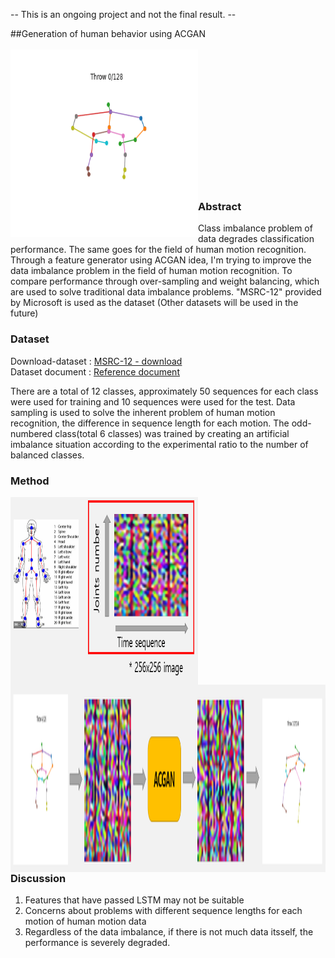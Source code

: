  -- This is an ongoing project and not the final result. --

##Generation of human behavior using ACGAN
<br><br>
<img src="https://github.com/seungjae-won/Generation-of-human-behavior-using-ACGAN/blob/master/ex_result/ACGAN/figure/real_motion_data.gif" align="left" height="300" width="300" >

<br><br><br><br><br><br><br><br><br><br><br><br>


<h3>Abstract</h3>
Class imbalance problem of data degrades classification performance. The same goes for the field of human motion recognition. Through a feature generator using ACGAN idea, I'm trying to improve the data imbalance problem in the field of human motion recognition. To compare performance through over-sampling and weight balancing, which are used to solve traditional data imbalance problems. "MSRC-12" provided by Microsoft is used as the dataset (Other datasets will be used in the future)


### Dataset
Download-dataset : [MSRC-12 - download](https://www.microsoft.com/en-us/download/details.aspx?id=52283) <br>
Dataset document : [Reference document](https://nanopdf.com/download/this-document-microsoft-research_pdf)

There are a total of 12 classes, approximately 50 sequences for each class were used for training and 10 sequences were used for the test. Data sampling is used to solve the inherent problem of human motion recognition, the difference in sequence length for each motion. The odd-numbered class(total 6 classes) was trained by creating an artificial imbalance situation according to the experimental ratio to the number of balanced classes. 


### Method
<img src="https://github.com/seungjae-won/Generation-of-human-behavior-using-ACGAN/blob/master/figure/method_figure.PNG" align="left" height="300" width="300" >
<br><br><br><br><br><br><br><br><br><br><br><br><br><br>

<img src="https://github.com/seungjae-won/Generation-of-human-behavior-using-ACGAN/blob/master/figure/method_figure2.PNG" align="left" height="300" width="800" >
<br><br><br><br><br><br><br><br><br><br><br><br><br><br>

### Discussion
1. Features that have passed LSTM may not be suitable
2. Concerns about problems with different sequence lengths for each motion of human motion data
3. Regardless of the data imbalance, if there is not much data itsself, the performance is severely degraded.
